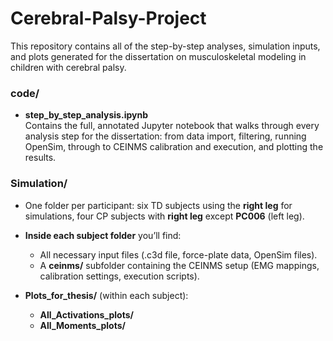 # Cerebral-Palsy-Project

This repository contains all of the step-by-step analyses, simulation inputs, and plots generated for the dissertation on musculoskeletal modeling in children with cerebral palsy.

### code/  
- **step_by_step_analysis.ipynb**  
  Contains the full, annotated Jupyter notebook that walks through every analysis step for the dissertation: from data import, filtering, running OpenSim, through to CEINMS calibration and execution, and plotting the results.  


### Simulation/  
- One folder per participant: six TD subjects  using the **right leg** for simulations, four CP subjects with **right leg** except **PC006** (left leg).  
- **Inside each subject folder** you’ll find:
  - All necessary input files (.c3d file, force-plate data, OpenSim files).  
  - A **ceinms/** subfolder containing the CEINMS setup (EMG mappings, calibration settings, execution scripts).  

- **Plots_for_thesis/** (within each subject):  
  - **All_Activations_plots/** 
  - **All_Moments_plots/**  

